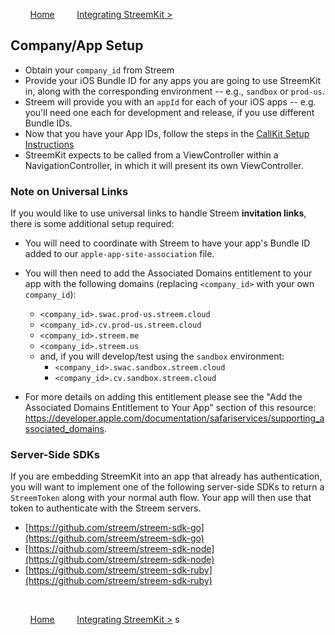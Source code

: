 &nbsp; &nbsp; &nbsp; &nbsp;
[Home](../README.md)
&nbsp; &nbsp; &nbsp; &nbsp;
[Integrating StreemKit >](integrating.md)

## Company/App Setup

* Obtain your `company_id` from Streem
* Provide your iOS Bundle ID for any apps you are going to use StreemKit in, along with the corresponding environment -- e.g., `sandbox` or `prod-us`.
* Streem will provide you with an `appId`  for each of your iOS apps -- e.g. you'll need one each for development and release, if you use different Bundle IDs.
* Now that you have your App IDs, follow the steps in the [CallKit Setup Instructions](docs/callkit.md)
* StreemKit expects to be called from a ViewController within a NavigationController, in which it will present its own ViewController.

### Note on Universal Links

If you would like to use universal links to handle Streem **invitation links**, there is some additional setup required:

* You will need to coordinate with Streem to have your app's Bundle ID added to our `apple-app-site-association` file.

* You will then need to add the Associated Domains entitlement to your app with the following domains (replacing `<company_id>` with your own `company_id`):

  - `<company_id>.swac.prod-us.streem.cloud`
  - `<company_id>.cv.prod-us.streem.cloud`
  - `<company_id>.streem.me`
  - `<company_id>.streem.us`
  - and, if you will develop/test using the `sandbox` environment:
    - `<company_id>.swac.sandbox.streem.cloud`
    - `<company_id>.cv.sandbox.streem.cloud`

* For more details on adding this entitlement please see the "Add the Associated Domains Entitlement to Your App" section of this resource: https://developer.apple.com/documentation/safariservices/supporting_associated_domains.

### Server-Side SDKs

If you are embedding StreemKit into an app that already has authentication, you will want to implement one of the following server-side SDKs to return a `StreemToken` along with your normal auth flow.  Your app will then use that token to authenticate with the Streem servers.

- [https://github.com/streem/streem-sdk-go](https://github.com/streem/streem-sdk-go)
- [https://github.com/streem/streem-sdk-node](https://github.com/streem/streem-sdk-node)
- [https://github.com/streem/streem-sdk-ruby](https://github.com/streem/streem-sdk-ruby)

&nbsp;

&nbsp; &nbsp; &nbsp; &nbsp;
[Home](../README.md)
&nbsp; &nbsp; &nbsp; &nbsp;
[Integrating StreemKit >](integrating.md)
s
